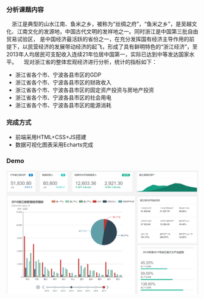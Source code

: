 ### 分析课题内容
&emsp;浙江是典型的山水江南、鱼米之乡，被称为“丝绸之府”，“鱼米之乡”，是吴越文化、江南文化的发源地，中国古代文明的发祥地之一。同时浙江是中国第三批自由贸易试验区， 是中国经济最活跃的省份之一，在充分发挥国有经济主导作用的前提下，以民营经济的发展带动经济的起飞，形成了具有鲜明特色的“浙江经济”，至2013年人均居民可支配收入连续21年位居中国第一，实际已达到中等发达国家水平。
&emsp;现对浙江省的整体宏观经济进行分析，统计的指标如下：
- 浙江省各个市、宁波各县市区的GDP
- 浙江省各个市、宁波各县市区的财政收入
- 浙江省各个市、宁波各县市区的固定资产投资与房地产投资
- 浙江省各个市、宁波各县市区的社会用电
- 浙江省各个市、宁波各县市区的能源消耗

### 完成方式
- 前端采用HTML+CSS+JS搭建
- 数据可视化图表采用Echarts完成

### Demo
![image](https://github.com/LaterBetterThanNever/Data-Visualization/blob/master/img/example.jpg)
